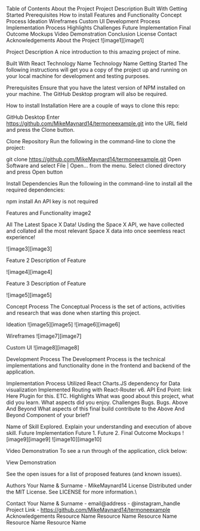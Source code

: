 Table of Contents
About the Project
Project Description
Built With
Getting Started
Prerequisites
How to install
Features and Functionality
Concept Process
Ideation
Wireframes
Custom UI
Development Process
Implementation Process
Highlights
Challenges
Future Implementation
Final Outcome
Mockups
Video Demonstration
Conclusion
License
Contact
Acknowledgements
About the Project
![image1][image1]

Project Description
A nice introduction to this amazing project of mine.

Built With
React
Technology Name
Technology Name
Getting Started
The following instructions will get you a copy of the project up and running on your local machine for development and testing purposes.

Prerequisites
Ensure that you have the latest version of NPM installed on your machine. The GitHub Desktop program will also be required.

How to install
Installation
Here are a couple of ways to clone this repo:

GitHub Desktop
Enter https://github.com/MikeMaynard14/termoneexample.git into the URL field and press the Clone button.

Clone Repository
Run the following in the command-line to clone the project:

git clone https://github.com/MikeMaynard14/termoneexample.git
Open Software and select File | Open... from the menu. Select cloned directory and press Open button

Install Dependencies
Run the following in the command-line to install all the required dependencies:

npm install
An API key is not required

Features and Functionality
image2

All The Latest Space X Data!
Usding the Space X API, we have collected and collated all the most relevant Space X data into once seemless react experience!

![image3][image3]

Feature 2
Description of Feature

![image4][image4]

Feature 3
Description of Feature

![image5][image5]

Concept Process
The Conceptual Process is the set of actions, activities and research that was done when starting this project.

Ideation
![image5][image5]
![image6][image6]

Wireframes
![image7][image7]

Custom UI
![image8][image8]

Development Process
The Development Process is the technical implementations and functionality done in the frontend and backend of the application.

Implementation Process
Utilized React Charts.JS dependency for Data visualization
Implemented Routing with React-Router v6.
API End Point: link Here
Plugin for this.
ETC.
Highlights
What was good about this project, what did you learn.
What aspects did you enjoy.
Challenges
Bugs.
Bugs.
Above And Beyond
What aspects of this final build contribute to the Above And Beyond Component of your brief?

Name of Skill Explored.
Explain your understanding and execution of above skill.
Future Implementation
Future 1.
Future 2.
Final Outcome
Mockups
![image9][image9]
![image10][image10]

Video Demonstration
To see a run through of the application, click below:

View Demonstration

See the open issues for a list of proposed features (and known issues).

Authors
Your Name & Surname - MikeMaynard14
License
Distributed under the MIT License. See LICENSE for more information.\

Contact
Your Name & Surname - email@address - @instagram_handle
Project Link - https://github.com/MikeMaynard14/termoneexample
Acknowledgements
Resource Name
Resource Name
Resource Name
Resource Name
Resource Name
